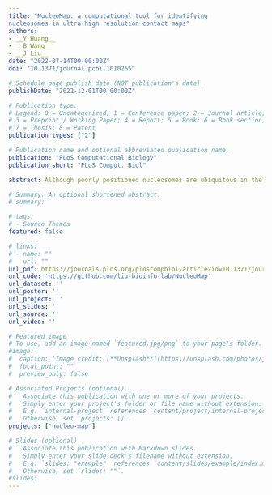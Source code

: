 ```yaml
---
title: "NucleoMap: a computational tool for identifying
nucleosomes in ultra-high resolution contact maps"
authors:
- __Y Huang__
- __B Wang__
- __J Liu__
date: "2022-07-14T00:00:00Z"
doi: "10.1371/journal.pcbi.1010265"

# Schedule page publish date (NOT publication's date).
publishDate: "2022-12-01T00:00:00Z"

# Publication type.
# Legend: 0 = Uncategorized; 1 = Conference paper; 2 = Journal article;
# 3 = Preprint / Working Paper; 4 = Report; 5 = Book; 6 = Book section;
# 7 = Thesis; 8 = Patent
publication_types: ["2"]

# Publication name and optional abbreviated publication name.
publication: "PLoS Computational Biology"
publication_short: "PLoS Comput. Biol"

abstract: Although poorly positioned nucleosomes are ubiquitous in the eukaryotic genome, they are difficult to identify with existing nucleosome identification methods. Recently available enhanced high-throughput chromatin conformation capture techniques such as Micro-C, DNase Hi-C, and Hi-CO characterize nucleosome-level chromatin proximity, probing the positions of mono-nucleosomes and the spacing between nucleosome pairs at the same time, enabling nucleosome profiling in poorly positioned regions. Here we develop a novel computational approach, NucleoMap, to identify nucleosome positioning from ultra-high resolution chromatin contact maps. By integrating nucleosome read density, contact distances, and binding preferences, NucleoMap precisely locates nucleosomes in both prokaryotic and eukaryotic genomes and outperforms existing nucleosome identification methods in both precision and recall. We rigorously characterize genome-wide association in eukaryotes between the spatial organization of mono-nucleosomes and their corresponding histone modifications, protein binding activities, and higher-order chromatin functions. We also find evidence of two tetra-nucleosome folding structures in human embryonic stem cells and analyze their association with multiple structural and functional regions. Based on the identified nucleosomes, nucleosome contact maps are constructed, reflecting the inter-nucleosome distances and preserving the contact distance profiles in original contact maps.

# Summary. An optional shortened abstract.
# summary: 

# tags:
# - Source Themes
featured: false

# links:
# - name: ""
#   url: ""
url_pdf: https://journals.plos.org/ploscompbiol/article?id=10.1371/journal.pcbi.1010265
url_code: 'https://github.com/liu-bioinfo-lab/NucleoMap'
url_dataset: ''
url_poster: ''
url_project: ''
url_slides: ''
url_source: ''
url_video: ''

# Featured image
# To use, add an image named `featured.jpg/png` to your page's folder. 
#image:
#  caption: 'Image credit: [**Unsplash**](https://unsplash.com/photos/jdD8gXaTZsc)'
#  focal_point: ""
#  preview_only: false

# Associated Projects (optional).
#   Associate this publication with one or more of your projects.
#   Simply enter your project's folder or file name without extension.
#   E.g. `internal-project` references `content/project/internal-project/index.md`.
#   Otherwise, set `projects: []`.
projects: ['nucleo-map']

# Slides (optional).
#   Associate this publication with Markdown slides.
#   Simply enter your slide deck's filename without extension.
#   E.g. `slides: "example"` references `content/slides/example/index.md`.
#   Otherwise, set `slides: ""`.
#slides: 
---
```

